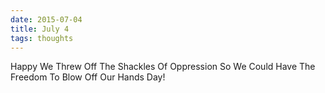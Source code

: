 ```yaml
---
date: 2015-07-04
title: July 4
tags: thoughts
---
```


Happy We Threw Off The Shackles Of Oppression So We Could Have The Freedom To Blow Off Our Hands Day!
